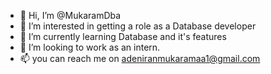 - 👋 Hi, I’m @MukaramDba
- 👀 I’m interested in getting a role as a Database developer
- 🌱 I’m currently learning Database and it's features
- 💞️ I’m looking to work as an intern.
- 📫 you can reach me on adeniranmukaramaa1@gmail.com

<!---
MukaramDba/MukaramDba is a ✨ special ✨ repository because its `README.md` (this file) appears on your GitHub profile.
You can click the Preview link to take a look at your changes.
--->
